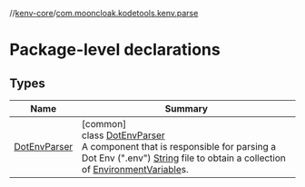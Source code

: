 //[kenv-core](../../index.md)/[com.mooncloak.kodetools.kenv.parse](index.md)

# Package-level declarations

## Types

| Name | Summary |
|---|---|
| [DotEnvParser](-dot-env-parser/index.md) | [common]<br>class [DotEnvParser](-dot-env-parser/index.md)<br>A component that is responsible for parsing a Dot Env (&quot;.env&quot;) [String](https://kotlinlang.org/api/core/kotlin-stdlib/kotlin/-string/index.html) file to obtain a collection of [EnvironmentVariable](../com.mooncloak.kodetools.kenv/-environment-variable/index.md)s. |
